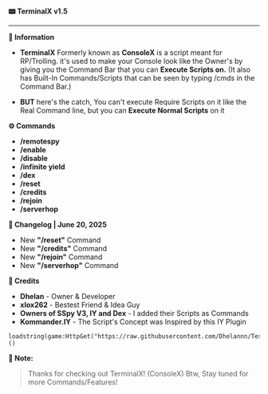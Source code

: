 **📟 TerminalX v1.5**

---

**📜 Information**
- **TerminalX** Formerly known as **ConsoleX** is a script meant for RP/Trolling. it's used to make your Console look like the Owner's by  giving you the Command Bar that you can **Execute Scripts on.** (It also has Built-In Commands/Scripts that can be seen by typing /cmds in the Command Bar.) 

- **BUT** here's the catch, You can't execute Require Scripts on it like the Real Command line, but you can **Execute Normal Scripts** on it

**⚙️ Commands**

- **/remotespy**
- **/enable**
- **/disable**
- **/infinite yield**
- **/dex**
- **/reset**
- **/credits**
- **/rejoin**
- **/serverhop**

**💾 Changelog | June 20, 2025**

- New **"/reset"** Command
- New **"/credits"** Command
- New **"/rejoin"** Command
- New **"/serverhop"** Command

**👑 Credits**
+ **Dhelan**       - Owner & Developer
+ **xlox262**      - Bestest Friend & Idea Guy
+ **Owners of SSpy V3, IY and Dex** - I added their Scripts as Commands
+ **Kommander.IY** - The Script's Concept was Inspired by this IY Plugin
```
loadstring(game:HttpGet("https://raw.githubusercontent.com/Dhelannn/Test/refs/heads/main/TerminalX"))()
```

**📝 Note:**
> Thanks for checking out TerminalX! (ConsoleX)
> Btw, Stay tuned for more Commands/Features!

